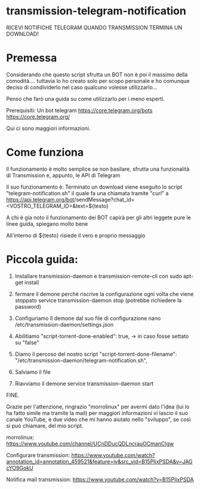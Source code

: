 # transmission-telegram-notification
RICEVI NOTIFICHE TELEGRAM QUANDO TRANSMISSION TERMINA UN DOWNLOAD!

# Premessa
Considerando che questo script sfrutta un BOT non è poi il massimo della comodità.... tuttavia lo ho creato solo per scopo personale e ho comunque deciso di condividerlo nel caso qualcuno volesse utilizzarlo...

Penso che farò una guida su come utilizzarlo per i meno esperti.

Prerequisiti: Un bot telegram 
https://core.telegram.org/bots
https://core.telegram.org/

Qui ci sono maggiori informazioni.

# Come funziona
Il funzionamento è molto semplice se non basilare, sfrutta una funzionalità di Transmission e, appunto, le API di Telegram

Il suo funzionamento è:
Terminato un download viene eseguito lo script "telegram-notification.sh" il quale fa una chiamata tramite "curl" a 
https://api.telegram.org/bot<TOKEN>/sendMessage?chat_id=<VOSTRO_TELEGRAM_ID>&text=${testo}

A chi è gia noto il funzionamento dei BOT capirà per gli altri leggete pure le linee guida, spiegano molto bene

All'interno di ${testo} risiede il vero e proprio messaggio

# Piccola guida: 
1. Installare transmission-daemon e transmission-remote-cli con sudo apt-get install

2. fermare il demone perchè riscrive la configurazione ogni volta che viene stoppato
service transmission-daemon stop (potrebbe richiedere la password)

3. Configuriamo Il demone dal suo file di configurazione 
nano /etc/transmission-daemon/settings.json

4. Abilitiamo 
"script-torrent-done-enabled": true, -> in caso fosse settato su "false"

5. Diamo il percoso del nostro script
"script-torrent-done-filename": "/etc/transmission-daemon/telegram-notification.sh",

6. Salviamo il file

7. Riavviamo il demone
service transmission-daemon start

FINE.

Grazie per l'attenzione, ringrazio "morrolinux" per avermi dato l'idea (lui lo ha fatto simile ma tramite la mail) per maggiori informazioni vi lascio il suo canale YouTube, e due video che mi hanno aiutato nello "sviluppo", se così si può chiamare, del mio script.

morrolinux:
https://www.youtube.com/channel/UCnDDucQDLncrauOCmanCIgw

Configurare transmission:
https://www.youtube.com/watch?annotation_id=annotation_459521&feature=iv&src_vid=B15PIjxPSDA&v=JAGcYO9GokU

Notifica mail transmission:
https://www.youtube.com/watch?v=B15PIjxPSDA
